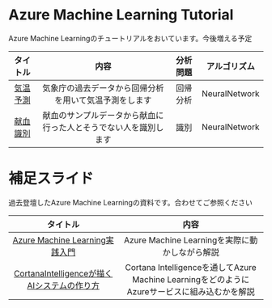 # Azure Machine Learning Tutorial
Azure Machine Learningのチュートリアルをおいています。今後増える予定

|タイトル|内容|分析問題|アルゴリズム|
|:--:|:--:|:--:|:--:|
|[気温予測](./temp-regression/README.md)|気象庁の過去データから回帰分析を用いて気温予測をします|回帰分析|NeuralNetwork|
|[献血識別](./blood-classify/README.md)|献血のサンプルデータから献血に行った人とそうでない人を識別します|識別|NeuralNetwork|

# 補足スライド
過去登壇したAzure Machine Learningの資料です。合わせてご参照ください

|タイトル|内容|
|:--:|:--:|
|[Azure Machine Learning実践入門](https://speakerdeck.com/garicchi/azure-machine-learningshi-jian-ru-men)|Azure Machine Learningを実際に動かしながら解説|
|[CortanaIntelligenceが描くAIシステムの作り方](https://speakerdeck.com/garicchi/cortana-intelligencegamiao-kuaisisutemufalsetukurifang)|Cortana Intelligenceを通してAzure Machine LearningをどのようにAzureサービスに組み込むかを解説|
